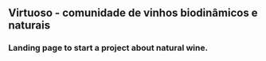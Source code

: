 ## Virtuoso - comunidade de vinhos biodinâmicos e naturais
### Landing page to start a project about natural wine. 

